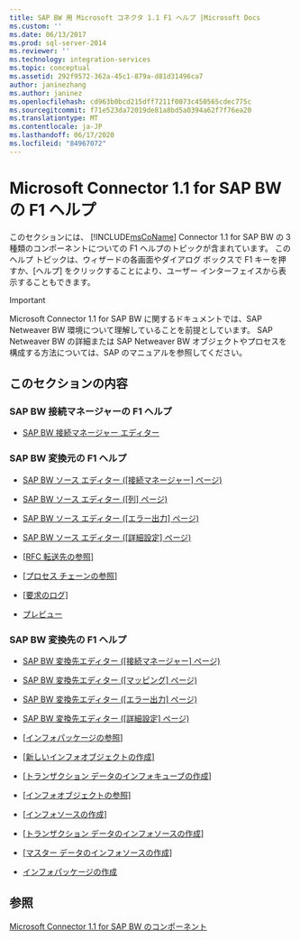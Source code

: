```yaml
---
title: SAP BW 用 Microsoft コネクタ 1.1 F1 ヘルプ |Microsoft Docs
ms.custom: ''
ms.date: 06/13/2017
ms.prod: sql-server-2014
ms.reviewer: ''
ms.technology: integration-services
ms.topic: conceptual
ms.assetid: 292f9572-362a-45c1-879a-d81d31496ca7
author: janinezhang
ms.author: janinez
ms.openlocfilehash: cd963b0bcd215dff7211f0073c450565cdec775c
ms.sourcegitcommit: f71e523da72019de81a8bd5a0394a62f7f76ea20
ms.translationtype: MT
ms.contentlocale: ja-JP
ms.lasthandoff: 06/17/2020
ms.locfileid: "84967072"
---
```

# <a name="microsoft-connector-11-for-sap-bw-f1-help"></a>Microsoft Connector 1.1 for SAP BW の F1 ヘルプ
  このセクションには、 [!INCLUDE[msCoName](../includes/msconame-md.md)] Connector 1.1 for SAP BW の 3 種類のコンポーネントについての F1 ヘルプのトピックが含まれています。 このヘルプ トピックは、ウィザードの各画面やダイアログ ボックスで F1 キーを押すか、[ヘルプ] をクリックすることにより、ユーザー インターフェイスから表示することもできます。  
  
> [!IMPORTANT]  
>  Microsoft Connector 1.1 for SAP BW に関するドキュメントでは、SAP Netweaver BW 環境について理解していることを前提としています。 SAP Netweaver BW の詳細または SAP Netweaver BW オブジェクトやプロセスを構成する方法については、SAP のマニュアルを参照してください。  
  
## <a name="in-this-section"></a>このセクションの内容  
  
### <a name="sap-bw-connection-manager-f1-help"></a>SAP BW 接続マネージャーの F1 ヘルプ  
  
-   [SAP BW 接続マネージャー エディター](sap-bw-connection-manager-editor.md)  
  
### <a name="sap-bw-source-f1-help"></a>SAP BW 変換元の F1 ヘルプ  
  
-   [SAP BW ソース エディター &#40;[接続マネージャー] ページ&#41;](data-flow/sap-bw-source-editor-connection-manager-page.md)  
  
-   [SAP BW ソース エディター ([列] ページ)](data-flow/sap-bw-source-editor-columns-page.md)  
  
-   [SAP BW ソース エディター ([エラー出力] ページ)](data-flow/sap-bw-source-editor-error-output-page.md)  
  
-   [SAP BW ソース エディター &#40;[詳細設定] ページ&#41;](data-flow/sap-bw-source-editor-advanced-page.md)  
  
-   [[RFC 転送先の参照]](data-flow/look-up-rfc-destination.md)  
  
-   [[プロセス チェーンの参照]](data-flow/look-up-process-chain.md)  
  
-   [[要求のログ]](data-flow/request-log.md)  
  
-   [プレビュー](data-flow/preview.md)  
  
### <a name="sap-bw-destination-f1-help"></a>SAP BW 変換先の F1 ヘルプ  
  
-   [SAP BW 変換先エディター &#40;[接続マネージャー] ページ&#41;](data-flow/sap-bw-destination-editor-connection-manager-page.md)  
  
-   [SAP BW 変換先エディター &#40;[マッピング] ページ&#41;](data-flow/sap-bw-destination-editor-mappings-page.md)  
  
-   [SAP BW 変換先エディター &#40;[エラー出力] ページ&#41;](data-flow/sap-bw-destination-editor-error-output-page.md)  
  
-   [SAP BW 変換先エディター &#40;[詳細設定] ページ&#41;](data-flow/sap-bw-destination-editor-advanced-page.md)  
  
-   [[インフォパッケージの参照]](data-flow/look-up-infopackage.md)  
  
-   [[新しいインフォオブジェクトの作成]](data-flow/create-new-infoobject.md)  
  
-   [[トランザクション データのインフォキューブの作成]](data-flow/create-infocube-for-transaction-data.md)  
  
-   [[インフォオブジェクトの参照]](data-flow/look-up-infoobject.md)  
  
-   [[インフォソースの作成]](data-flow/create-infosource.md)  
  
-   [[トランザクション データのインフォソースの作成]](data-flow/create-infosource-for-transaction-data.md)  
  
-   [[マスター データのインフォソースの作成]](data-flow/create-infosource-for-master-data.md)  
  
-   [インフォパッケージの作成](data-flow/create-infopackage.md)  
  
## <a name="see-also"></a>参照  
 [Microsoft Connector 1.1 for SAP BW のコンポーネント](microsoft-connector-for-sap-bw-components.md)  
  
  
